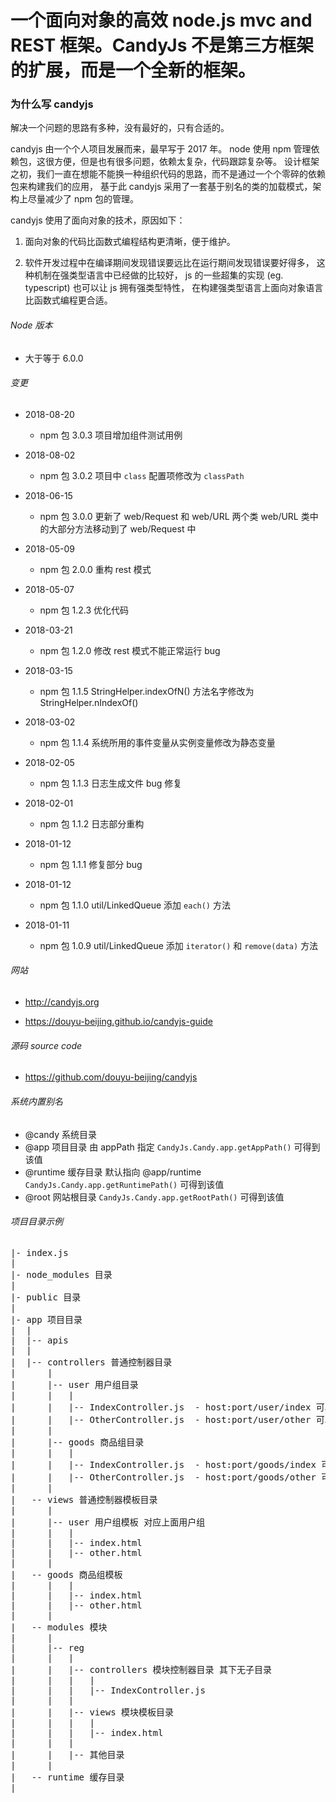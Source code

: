 # 一个面向对象的高效 node.js mvc and REST 框架。CandyJs 不是第三方框架的扩展，而是一个全新的框架。

### 为什么写 candyjs

解决一个问题的思路有多种，没有最好的，只有合适的。

candyjs 由一个个人项目发展而来，最早写于 2017 年。
node 使用 npm 管理依赖包，这很方便，但是也有很多问题，依赖太复杂，代码跟踪复杂等。
设计框架之初，我们一直在想能不能换一种组织代码的思路，而不是通过一个个零碎的依赖包来构建我们的应用，
基于此 candyjs 采用了一套基于别名的类的加载模式，架构上尽量减少了 npm 包的管理。

candyjs 使用了面向对象的技术，原因如下：

1. 面向对象的代码比函数式编程结构更清晰，便于维护。

2. 软件开发过程中在编译期间发现错误要远比在运行期间发现错误要好得多，
这种机制在强类型语言中已经做的比较好，
js 的一些超集的实现 (eg. typescript) 也可以让 js 拥有强类型特性，
在构建强类型语言上面向对象语言比函数式编程更合适。

###### Node 版本

+ 大于等于 6.0.0

###### 变更

+ 2018-08-20

    * npm 包 3.0.3 项目增加组件测试用例

+ 2018-08-02

    * npm 包 3.0.2 项目中 `class` 配置项修改为 `classPath`

+ 2018-06-15

    * npm 包 3.0.0 更新了 web/Request 和 web/URL 两个类 web/URL 类中的大部分方法移动到了 web/Request 中

+ 2018-05-09

    * npm 包 2.0.0 重构 rest 模式

+ 2018-05-07

    * npm 包 1.2.3 优化代码

+ 2018-03-21

    * npm 包 1.2.0 修改 rest 模式不能正常运行 bug

+ 2018-03-15

    * npm 包 1.1.5 StringHelper.indexOfN() 方法名字修改为 StringHelper.nIndexOf()

+ 2018-03-02

    * npm 包 1.1.4 系统所用的事件变量从实例变量修改为静态变量

+ 2018-02-05

    * npm 包 1.1.3 日志生成文件 bug 修复

+ 2018-02-01

    * npm 包 1.1.2 日志部分重构

+ 2018-01-12

    * npm 包 1.1.1 修复部分 bug

+ 2018-01-12

    * npm 包 1.1.0 util/LinkedQueue 添加 ```each()``` 方法

+ 2018-01-11

    * npm 包 1.0.9 util/LinkedQueue 添加 ```iterator()``` 和 ```remove(data)``` 方法

###### 网站

+ http://candyjs.org

+ https://douyu-beijing.github.io/candyjs-guide

###### 源码 source code

+ https://github.com/douyu-beijing/candyjs

###### 系统内置别名

+ @candy  系统目录
+ @app  项目目录 由 appPath 指定 ```CandyJs.Candy.app.getAppPath()``` 可得到该值
+ @runtime  缓存目录 默认指向 @app/runtime ```CandyJs.Candy.app.getRuntimePath()``` 可得到该值
+ @root  网站根目录 ```CandyJs.Candy.app.getRootPath()``` 可得到该值

###### 项目目录示例

<pre>
|- index.js
|
|- node_modules 目录
|
|- public 目录
|
|- app 项目目录
|  |
|  |-- apis
|  |
|  |-- controllers 普通控制器目录
|      |
|      |-- user 用户组目录
|      |   |
|      |   |-- IndexController.js  - host:port/user/index 可以访问到该类
|      |   |-- OtherController.js  - host:port/user/other 可以访问到该类
|      |
|      |-- goods 商品组目录
|      |   |
|      |   |-- IndexController.js  - host:port/goods/index 可以访问到该类
|      |   |-- OtherController.js  - host:port/goods/other 可以访问到该类
|      |
|   -- views 普通控制器模板目录
|      |
|      |-- user 用户组模板 对应上面用户组
|      |   |
|      |   |-- index.html
|      |   |-- other.html
|      |
|   -- goods 商品组模板
|      |   |
|      |   |-- index.html
|      |   |-- other.html
|      |
|   -- modules 模块
|      |
|      |-- reg
|      |   |
|      |   |-- controllers 模块控制器目录 其下无子目录
|      |   |   |
|      |   |   |-- IndexController.js
|      |   |
|      |   |-- views 模块模板目录
|      |   |   |
|      |   |   |-- index.html
|      |   |
|      |   |-- 其他目录
|      |
|   -- runtime 缓存目录
|
</pre>
